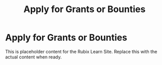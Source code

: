 ﻿---
title: Apply for Grants or Bounties
sidebar_label: Apply for Grants or Bounties
---

<!-- File: docs/get-in-touch/grants-bounties.md -->
# Apply for Grants or Bounties

This is placeholder content for the Rubix Learn Site. Replace this with the actual content when ready.
